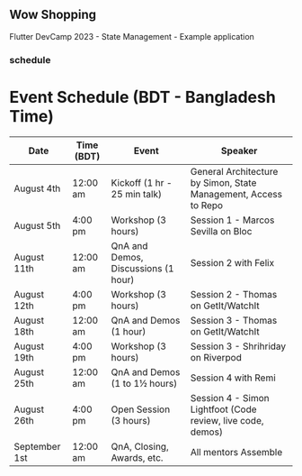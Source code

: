 ## Wow Shopping

Flutter DevCamp 2023 - State Management - Example application

### schedule

# Event Schedule (BDT - Bangladesh Time)

| Date          | Time (BDT) | Event                               | Speaker                                                         |
| ------------- | ---------- | ----------------------------------- | --------------------------------------------------------------- |
| August 4th    | 12:00 am   | Kickoff (1 hr - 25 min talk)        | General Architecture by Simon, State Management, Access to Repo |
| August 5th    | 4:00 pm    | Workshop (3 hours)                  | Session 1 - Marcos Sevilla on Bloc                              |
| August 11th   | 12:00 am   | QnA and Demos, Discussions (1 hour) | Session 2 with Felix                                            |
| August 12th   | 4:00 pm    | Workshop (3 hours)                  | Session 2 - Thomas on GetIt/WatchIt                             |
| August 18th   | 12:00 am   | QnA and Demos (1 hour)              | Session 3 - Thomas on GetIt/WatchIt                             |
| August 19th   | 4:00 pm    | Workshop (3 hours)                  | Session 3 - Shrihriday on Riverpod                              |
| August 25th   | 12:00 am   | QnA and Demos (1 to 1½ hours)       | Session 4 with Remi                                             |
| August 26th   | 4:00 pm    | Open Session (3 hours)              | Session 4 - Simon Lightfoot (Code review, live code, demos)     |
| September 1st | 12:00 am   | QnA, Closing, Awards, etc.          | All mentors Assemble                                            |

